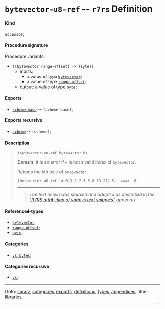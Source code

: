 

<a id='definition__r7rs__bytevector-u8-ref'></a>

# `bytevector-u8-ref` -- `r7rs` Definition


<a id='definition__r7rs__bytevector-u8-ref__kind'></a>

#### Kind

`accessor`;


<a id='definition__r7rs__bytevector-u8-ref__procedure-signature'></a>

#### Procedure signature

Procedure variants:
 * `((bytevector range-offset) -> (byte))`
   * inputs:
     * a value of type [`bytevector`](../../r7rs/types/bytevector.md#type__r7rs__bytevector);
     * a value of type [`range-offset`](../../r7rs/types/range-offset.md#type__r7rs__range-offset);
   * output: a value of type [`byte`](../../r7rs/types/byte.md#type__r7rs__byte);


<a id='definition__r7rs__bytevector-u8-ref__exports'></a>

#### Exports

 * [`scheme:base`](../../r7rs/exports/scheme_3a_base.md#export__r7rs__scheme_3a_base) -- `(scheme base)`;


<a id='definition__r7rs__bytevector-u8-ref__exports-recursive'></a>

#### Exports recursive

 * [`scheme`](../../r7rs/exports/scheme.md#export__r7rs__scheme) -- `(scheme)`;


<a id='definition__r7rs__bytevector-u8-ref__description'></a>

#### Description

> ````
> (bytevector-u8-ref bytevector k)
> ````
> 
> 
> **Domain**:  It is an error if `k` is not a valid index of `bytevector`.
> 
> Returns the `k`th byte of `bytevector`.
> 
> ````
> (bytevector-u8-ref '#u8(1 1 2 3 5 8 13 21) 5)  ===>  8
> ````
> 
> 
> ----
> > *The text herein was sourced and adapted as described in the ["R7RS attribution of various text snippets"](../../r7rs/appendices/attribution.md#appendix__r7rs__attribution) appendix.*


<a id='definition__r7rs__bytevector-u8-ref__referenced-types'></a>

#### Referenced-types

 * [`bytevector`](../../r7rs/types/bytevector.md#type__r7rs__bytevector);
 * [`range-offset`](../../r7rs/types/range-offset.md#type__r7rs__range-offset);
 * [`byte`](../../r7rs/types/byte.md#type__r7rs__byte);


<a id='definition__r7rs__bytevector-u8-ref__categories'></a>

#### Categories

 * [`vs:bytes`](../../r7rs/categories/vs_3a_bytes.md#category__r7rs__vs_3a_bytes);


<a id='definition__r7rs__bytevector-u8-ref__categories-recursive'></a>

#### Categories recursive

 * [`vs`](../../r7rs/categories/vs.md#category__r7rs__vs);

----

Goto: [library](../../r7rs/_index.md#library__r7rs), [categories](../../r7rs/categories/_index.md#toc__r7rs__categories), [exports](../../r7rs/exports/_index.md#toc__r7rs__exports), [definitions](../../r7rs/definitions/_index.md#toc__r7rs__definitions), [types](../../r7rs/types/_index.md#toc__r7rs__types), [appendices](../../r7rs/appendices/_index.md#toc__r7rs__appendices), other [libraries](../../_libraries.md#toc__libraries).

----

